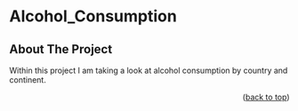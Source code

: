 # Alcohol_Consumption

<!-- ABOUT THE PROJECT -->
## About The Project

Within this project I am taking a look at alcohol consumption by country and continent.

<p align="right">(<a href="#readme-top">back to top</a>)</p>


